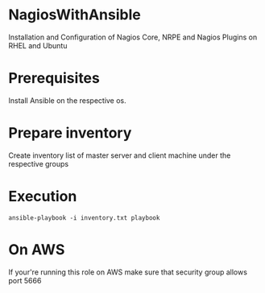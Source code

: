 # NagiosWithAnsible
Installation and Configuration of Nagios Core, NRPE and Nagios Plugins on RHEL and Ubuntu

# Prerequisites
Install Ansible on the respective os.

# Prepare inventory
Create inventory list of master server and client machine under the respective groups

# Execution
```
ansible-playbook -i inventory.txt playbook
```
# On AWS
If your're running this role on AWS make sure that security group allows port 5666

